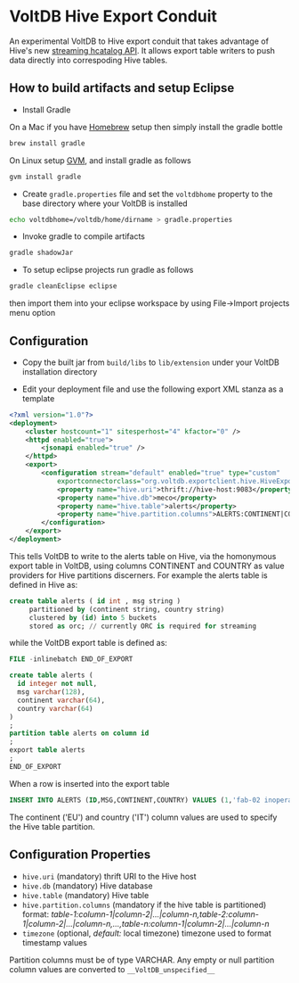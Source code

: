 # VoltDB Hive Export Conduit

An experimental VoltDB to Hive export conduit that takes advantage of Hive's new [streaming
hcatalog API](https://cwiki.apache.org/confluence/display/Hive/Streaming+Data+Ingest). It
allows export table writers to push data directly into correspoding Hive tables.

## How to build artifacts and setup Eclipse

* Install Gradle

On a Mac if you have [Homebrew](http://brew.sh/) setup then simply install the gradle bottle

```bash
brew install gradle
```

On Linux setup [GVM](http://gvmtool.net/), and install gradle as follows

```bash
gvm install gradle
```

* Create `gradle.properties` file and set the `voltdbhome` property
   to the base directory where your VoltDB is installed

```bash
echo voltdbhome=/voltdb/home/dirname > gradle.properties
```

* Invoke gradle to compile artifacts

```bash
gradle shadowJar
```

* To setup eclipse projects run gradle as follows

```bash
gradle cleanEclipse eclipse
```
then import them into your eclipse workspace by using File->Import projects menu option

## Configuration

* Copy the built jar from `build/libs` to `lib/extension` under your VoltDB installation directory

* Edit your deployment file and use the following export XML stanza as a template

```xml
<?xml version="1.0"?>
<deployment>
    <cluster hostcount="1" sitesperhost="4" kfactor="0" />
    <httpd enabled="true">
        <jsonapi enabled="true" />
    </httpd>
    <export>
        <configuration stream="default" enabled="true" type="custom"
            exportconnectorclass="org.voltdb.exportclient.hive.HiveExportClient">
            <property name="hive.uri">thrift://hive-host:9083</property>
            <property name="hive.db">meco</property>
            <property name="hive.table">alerts</property>
            <property name="hive.partition.columns">ALERTS:CONTINENT|COUNTRY</property>
        </configuration>
    </export>
</deployment>
```

This tells VoltDB to write to the alerts table on Hive, via the
homonymous export table in VoltDB, using columns CONTINENT and COUNTRY
as value providers for Hive partitions discerners. For example the
alerts table is defined in Hive as:

```sql
create table alerts ( id int , msg string )
     partitioned by (continent string, country string)
     clustered by (id) into 5 buckets
     stored as orc; // currently ORC is required for streaming
```

while the VoltDB export table is defined as:

```sql
FILE -inlinebatch END_OF_EXPORT

create table alerts (
  id integer not null,
  msg varchar(128),
  continent varchar(64),
  country varchar(64)
)
;
partition table alerts on column id
;
export table alerts
;
END_OF_EXPORT
```

When a row is inserted into the export table

```sql
INSERT INTO ALERTS (ID,MSG,CONTINENT,COUNTRY) VALUES (1,'fab-02 inoperable','EU','IT);
```

The continent ('EU') and country ('IT') column values are used to
specify the Hive table partition.

## Configuration Properties

- `hive.uri` (mandatory) thrift URI to the Hive host
- `hive.db`  (mandatory) Hive database
- `hive.table` (mandatory) Hive table
- `hive.partition.columns` (mandatory if the hive table is partitioned) format: _table-1:column-1|column-2|...|column-n,table-2:column-1|column-2|...|column-n,...,table-n:column-1|column-2|...|column-n_
- `timezone` (optional, _default:_ local timezone) timezone used to format timestamp values

Partition columns must be of type VARCHAR. Any empty or null partition column values are converted to `__VoltDB_unspecified__`
